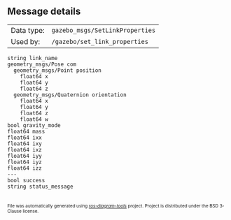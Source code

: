 <!--
File was automatically generated using 'ros-diagram-tools' project.
Project is distributed under the BSD 3-Clause license.
-->


## Message details

|     |     |
| --- | --- |
| Data type: | `gazebo_msgs/SetLinkProperties` |
| Used by: | `/gazebo/set_link_properties` |

```
string link_name
geometry_msgs/Pose com
  geometry_msgs/Point position
    float64 x
    float64 y
    float64 z
  geometry_msgs/Quaternion orientation
    float64 x
    float64 y
    float64 z
    float64 w
bool gravity_mode
float64 mass
float64 ixx
float64 ixy
float64 ixz
float64 iyy
float64 iyz
float64 izz
---
bool success
string status_message

```


</br>
<font size="1">
File was automatically generated using <a href="https://github.com/anetczuk/ros-diagram-tools"><i>ros-diagram-tools</i></a> project.
Project is distributed under the BSD 3-Clause license.
</font>
